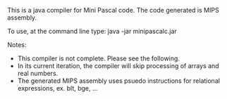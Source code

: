This is a java compiler for Mini Pascal code. The code generated is MIPS assembly.

To use, at the command line type: java -jar minipascalc.jar <path to the file to compile> <OPTIONAL output location>

Notes:
* This compiler is not complete. Please see the following.
* In its current iteration, the compiler will skip processing of arrays and real numbers.
* The generated MIPS assembly uses psuedo instructions for relational expressions, ex. blt, bge, ...